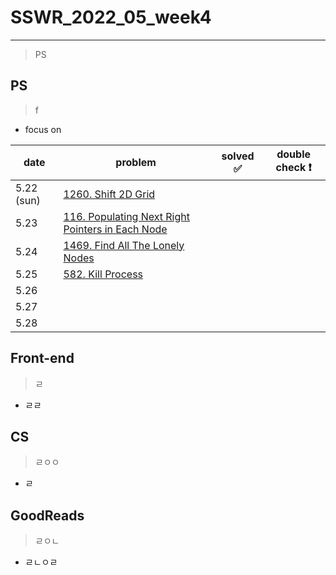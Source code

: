 # SSWR_2022_05_week4

-----

> PS



## PS

> f

- focus on 



| date      | problem | solved :white_check_mark: | double check :exclamation: |
| --------- | ------- | ------------------------- | -------------------------- |
| 5.22 (sun) | [1260. Shift 2D Grid](https://leetcode.com/problems/shift-2d-grid/)        |                           |                            |
| 5.23       | [116. Populating Next Right Pointers in Each Node](https://leetcode.com/problems/populating-next-right-pointers-in-each-node/)       |                           |                            |
| 5.24       | [1469. Find All The Lonely Nodes](https://leetcode.com/problems/find-all-the-lonely-nodes/)    |                           |                            |
| 5.25       | [582. Kill Process](https://leetcode.com/problems/kill-process/)        |                           |                            |
| 5.26       |         |                           |                            |
| 5.27       |         |                           |                            |
| 5.28       |         |                           |                            |









## Front-end

> ㄹ

- ㄹㄹ





## CS

> ㄹㅇㅇ

- ㄹ







## GoodReads

> ㄹㅇㄴ

- ㄹㄴㅇㄹ











